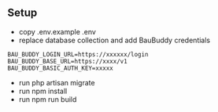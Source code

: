 ## Setup

- copy .env.example .env
- replace database collection and add BauBuddy credentials
 
```dotenv
BAU_BUDDY_LOGIN_URL=https://xxxxxx/login
BAU_BUDDY_BASE_URL=https://xxxx/v1
BAU_BUDDY_BASIC_AUTH_KEY=xxxxx
```
- run php artisan migrate
- run npm install
- run npm run build

